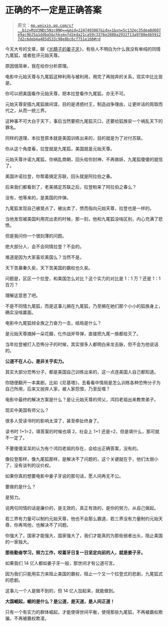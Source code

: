 # 正确的不一定是正确答案

> 原文：[`mp.weixin.qq.com/s?__biz=MzU3NDc5Nzc0NQ==&mid=2247493887&idx=1&sn=5c132ec35dea8d607e9ac9b25a1ddba5&chksm=fd2e4a21ca59c3376e2088a2932f13a9780e4659127d2c6deb4a485d533c90e8bc6cf751e168#rd`](http://mp.weixin.qq.com/s?__biz=MzU3NDc5Nzc0NQ==&mid=2247493887&idx=1&sn=5c132ec35dea8d607e9ac9b25a1ddba5&chksm=fd2e4a21ca59c3376e2088a2932f13a9780e4659127d2c6deb4a485d533c90e8bc6cf751e168#rd)

今天大号的文章，聊《[光膀子的姜子牙](https://mp.weixin.qq.com/s?__biz=MzU0MjYwNDU2Mw==&mid=2247492830&idx=1&sn=35a0f8d2f1ed80b0c2c3543a7958efd1&chksm=fb1a88a2cc6d01b4817060897f5d6b561cc3dcda6c056caa27be14fc17a9a8cf5fe5d2f66104&token=352599175&lang=zh_CN&scene=21#wechat_redirect)》，有些人不明白为什么我没有单纯的同情九尾狐，或者批评元始天尊。

原因很简单，我在给你分析原理。

电影中元始天尊与九尾狐这种利用与被利用，用完了再抛弃的关系，现实中比比皆是。

你可以把美国看作元始天尊，把本拉登看作九尾狐，亦无不可。

元始天尊安插九尾狐做间谍，目的是诱惑纣王，制造战争理由，让更听话的周取而代之，从而一统三界。

这种事不可大白于天下，事后当然要把九尾狐灭口，还要给狐族安一个祸乱天下的罪名。

同样的道理，本拉登原本就是美国训练出来的，目的就是为了对付苏联。

你从这个角度看，拉登就是九尾狐，美国就是元始天尊。

元始天尊许诺九尾狐，你祸乱商朝，回头给你封神，不再做妖，九尾狐傻傻的就信了。

美国许诺拉登，你帮着搞定苏联，回头就是阿拉伯之春。

后来我们都看到了，老美搞定苏联之后，拉登盼来了阿拉伯之春么？

没有，他等来的，是美国的炸弹。

九尾狐发现自己被晃点了，被出卖了，愤而指向元始天尊，拉登也是一样的。

当他发现被美国利用完出卖的时候，那一刻，他和九尾狐没啥区别，内心充满了悲愤。

但是我问你一个很刻薄的问题。

绝大部分人，会不会同情拉登？不会的。

难道是因为大家喜欢美国么？当然不是。

天下苦暴秦久矣，天下苦美国的霸权也久矣。

问题是，区区一个拉登，和美国怎么对比？这个实力的对比是 1：1 万？还是 1：1 百万？

理解这意思了吧。

不是不同情九尾狐，而是这事儿搁在九尾狐，乃至搁在她们那个小小的狐族身上，确实没啥赢面。

电影中九尾狐倾全族之力奋力一击，结局是什么？

是元始天尊摘掉一朵花瓣，化作战斧导弹，直接把九尾一族都给灭了。

当年拉登被打入恐怖分子的时候，其实很多人都明白来龙去脉，但不会为他说话的。

**公道不在人心，是非关乎实力。** 

其实大部分恐怖分子，都是美国自己训练出来的，这一点连美国人自己都知道。

你随便翻开一本美剧，比如《尼基塔》，去看看中情局是怎么训练各种恐怖分子为自己所用，后来又抛弃人家，被人家怨恨，乃至反噬？

电影中最终的解决方案是什么？是让元始天尊的师父，鸿钧老祖出来教育弟子。

现实中美国有师父么？

很多人受读书时的影响太深了，甚至牵扯终身了。

读书时 1+1=2，填答案的时候也填 2，社会上 1+1 还是=2，但是填什么，那可就不一定了。

不要傻傻呆呆的认为有个鸿钧老祖的存在，会给出正确答案，没有的。

像拉登那样，像九尾狐那样，是解决不了问题的，这个关键就在于，他们太弱小了，没有谈判的议价权。

如果你真的想要电影中姜子牙说的那句话，愿人间再无不公。

要做的是什么？

是努力。

说两句同情的话是廉价的，是无效的，真正有效的，是你的努力，从自己做起。

若三界有力量可以制约元始天尊，他也不会那么霸道，若三界没有力量制约元始天尊，你再骂他，也解决不了问题。

你强大了，国家才能强大，国家强大了，我们才能真的为那些弱者出头，阻止美国的一家独大。

**那些勤奋学习，努力工作，咬着牙日复一日坚定向前的人，就是姜子牙。** 

如果我们 14 亿人都如姜子牙一般，那世间才有公道可言。

因为我们只能用实力来阻止美国的霸权，阻止一个又一个拉登式的悲剧，九尾狐式的悲剧。

这事儿一个人是做不到的，但 14 亿人加起来，就能做到。

**大国崛起，崛的是什么？是公道，是天道，是人间正道！** 

只有一个有实力的群体崛起，才能使得世间平衡，使得那些九尾狐，不再被霸权欺骗，不再被霸权欺凌。

<mp-qa class="js_uneditable custom_select_card qa_iframe" data-pluginname="insertquestion" data-id="1561656138138501122" data-bizuin="MzU3NDc5Nzc0NQ==" data-title="留言区"></mp-qa>